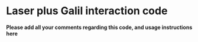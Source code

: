 Laser plus Galil interaction code
=================================

**Please add all your comments regarding this code, and usage instructions here**
